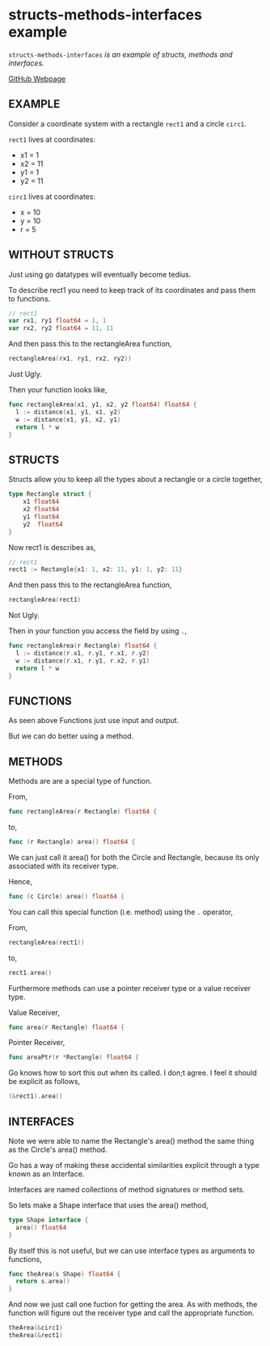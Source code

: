 # structs-methods-interfaces example

`structs-methods-interfaces` _is an example of structs, methods and interfaces._

[GitHub Webpage](https://jeffdecola.github.io/my-go-examples/)

## EXAMPLE

Consider a coordinate system with a rectangle  `rect1` and a circle `circ1`.

`rect1` lives at coordinates:

* x1 = 1
* x2 = 11
* y1 = 1
* y2 = 11

`circ1` lives at coordinates:

* x = 10
* y = 10
* r = 5

## WITHOUT STRUCTS

Just using go datatypes will eventually become tedius.

To describe rect1 you need to keep track of its coordinates
and pass them to functions.

```go
// rect1
var rx1, ry1 float64 = 1, 1
var rx2, ry2 float64 = 11, 11
```

And then pass this to the rectangleArea function,

```go
rectangleArea(rx1, ry1, rx2, ry2))
```

Just Ugly.

Then your function looks like,

```go
func rectangleArea(x1, y1, x2, y2 float64) float64 {
  l := distance(x1, y1, x1, y2)
  w := distance(x1, y1, x2, y1)
  return l * w
}
```

## STRUCTS

Structs allow you to keep all the types about a rectangle or a circle together,

```go
type Rectangle struct {
    x1 float64
    x2 float64
    y1 float64
    y2  float64
}
```

Now rect1 is describes as,

```go
// rect1
rect1 := Rectangle{x1: 1, x2: 11, y1: 1, y2: 11}
```

And then pass this to the rectangleArea function,

```go
rectangleArea(rect1)
```

Not Ugly.

Then in your function you access the field by using `.`,

```go
func rectangleArea(r Rectangle) float64 {
  l := distance(r.x1, r.y1, r.x1, r.y2)
  w := distance(r.x1, r.y1, r.x2, r.y1)
  return l * w
}
```

## FUNCTIONS

As seen above Functions just use input and output.

But we can do better using a method.

## METHODS

Methods are are a special type of function.

From,

```go
func rectangleArea(r Rectangle) float64 {
```

to,

```go
func (r Rectangle) area() float64 {
```

We can just call it area() for both the Circle and Rectangle,
because its only associated with its receiver type.

Hence,

```go
func (c Circle) area() float64 {
```

You can call this special function (i.e. method) using the `.` operator,

From,

```go
rectangleArea(rect1))
```

to,

```go
rect1.area()
```

Furthermore methods can use a pointer receiver type or a value receiver type.

Value Receiver,

```go
func area(r Rectangle) float64 {
```

Pointer Receiver,

```go
func areaPtr(r *Rectangle) float64 {
```

Go knows how to sort this out when its called. I don;t agree.
I feel it should be explicit as follows,

```go
(&rect1).area()
```

## INTERFACES

Note we were able to name the Rectangle's area() method the same thing
as the Circle's area() method.

Go has a way of making these accidental similarities explicit
through a type known as an Interface.

Interfaces are named collections of method signatures or method sets.

So lets make a Shape interface that uses the area() method,

```go
type Shape interface {
  area() float64
}
```

By itself this is not useful, but we can use interface types
as arguments to functions,

```go
func theArea(s Shape) float64 {
  return s.area()
}
```

And now we just call one fuction for getting the area.  As with methods,
the function will figure out the receiver type and call the appropriate
function.

```go
theArea(&circ1)
theArea(&rect1)
```
